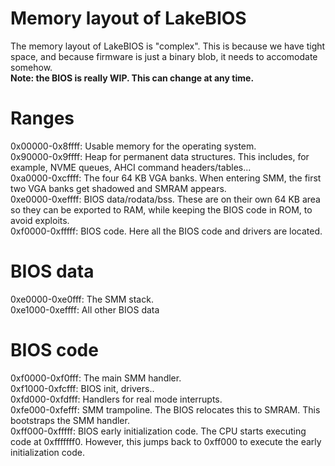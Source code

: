 # Memory layout of LakeBIOS
The memory layout of LakeBIOS is "complex". This is because we have tight space, and because firmware is just a binary blob, it needs to accomodate somehow.  
**Note: the BIOS is really WIP. This can change at any time.**

# Ranges
0x00000-0x8ffff: Usable memory for the operating system.  
0x90000-0x9ffff: Heap for permanent data structures. This includes, for example, NVME queues, AHCI command headers/tables...  
0xa0000-0xcffff: The four 64 KB VGA banks. When entering SMM, the first two VGA banks get shadowed and SMRAM appears.  
0xe0000-0xeffff: BIOS data/rodata/bss. These are on their own 64 KB area so they can be exported to RAM, while keeping the BIOS code in ROM, to avoid exploits.  
0xf0000-0xfffff: BIOS code. Here all the BIOS code and drivers are located.  

# BIOS data
0xe0000-0xe0fff: The SMM stack.  
0xe1000-0xeffff: All other BIOS data

# BIOS code
0xf0000-0xf0fff: The main SMM handler.  
0xf1000-0xfcfff: BIOS init, drivers..  
0xfd000-0xfdfff: Handlers for real mode interrupts.  
0xfe000-0xfefff: SMM trampoline. The BIOS relocates this to SMRAM. This bootstraps the SMM handler.  
0xff000-0xfffff: BIOS early initialization code. The CPU starts executing code at 0xfffffff0. However, this jumps back to 0xff000 to execute the early initialization code.  
